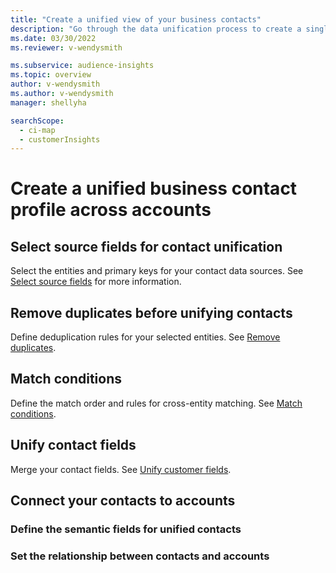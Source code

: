 ```yaml
---
title: "Create a unified view of your business contacts"
description: "Go through the data unification process to create a single master dataset of contacts."
ms.date: 03/30/2022
ms.reviewer: v-wendysmith

ms.subservice: audience-insights
ms.topic: overview
author: v-wendysmith
ms.author: v-wendysmith
manager: shellyha

searchScope: 
  - ci-map
  - customerInsights
---
```


# Create a unified business contact profile across accounts

## Select source fields for contact unification
 
Select the entities and primary keys for your contact data sources. See [Select source fields](map-entities.md) for more information.

## Remove duplicates before unifying contacts

Define deduplication rules for your selected entities. See [Remove duplicates](remove-duplicates.md).

## Match conditions

Define the match order and rules for cross-entity matching. See [Match conditions](match-entities.md).

## Unify contact fields

Merge your contact fields. See [Unify customer fields](merge-entities.md).

## Connect your contacts to accounts

### Define the semantic fields for unified contacts

### Set the relationship between contacts and accounts
